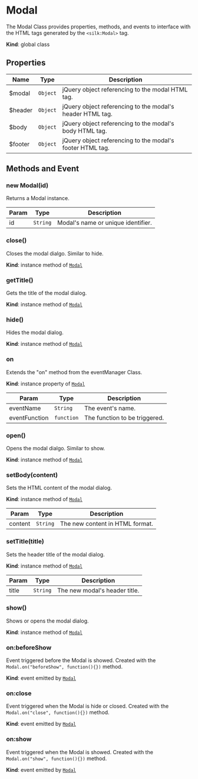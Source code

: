 # Modal
 The Modal Class provides properties, methods, and events to interface with the HTML tags generated by the ```<silk:Modal>``` tag.

**Kind**: global class  
## Properties

| Name | Type | Description |
| --- | --- | --- |
| $modal | <code>Object</code> | jQuery object referencing to the modal HTML tag. |
| $header | <code>Object</code> | jQuery object referencing to the modal's header HTML tag. |
| $body | <code>Object</code> | jQuery object referencing to the modal's body HTML tag. |
| $footer | <code>Object</code> | jQuery object referencing to the modal's footer HTML tag. |



## Methods and Event
 <a name="_new"></a>

### new Modal(id)
Returns a Modal instance.


| Param | Type | Description |
| --- | --- | --- |
| id | <code>String</code> | Modal's name or unique identifier. |

<a name="Modal+close"></a>

### close()
Closes the modal dialgo. Similar to hide.

**Kind**: instance method of [<code>Modal</code>](#Modal)  
<a name="Modal+getTitle"></a>

### getTitle()
Gets the title of the modal dialog.

**Kind**: instance method of [<code>Modal</code>](#Modal)  
<a name="Modal+hide"></a>

### hide()
Hides the modal dialog.

**Kind**: instance method of [<code>Modal</code>](#Modal)  
<a name="Modal+on"></a>

### on
Extends the "on" method from the eventManager Class.

**Kind**: instance property of [<code>Modal</code>](#Modal)  

| Param | Type | Description |
| --- | --- | --- |
| eventName | <code>String</code> | The event's name. |
| eventFunction | <code>function</code> | The function to be triggered. |

<a name="Modal+open"></a>

### open()
Opens the modal dialgo. Similar to show.

**Kind**: instance method of [<code>Modal</code>](#Modal)  
<a name="Modal+setBody"></a>

### setBody(content)
Sets the HTML content of the modal dialog.

**Kind**: instance method of [<code>Modal</code>](#Modal)  

| Param | Type | Description |
| --- | --- | --- |
| content | <code>String</code> | The new content in HTML format. |

<a name="Modal+setTitle"></a>

### setTitle(title)
Sets the header title of the modal dialog.

**Kind**: instance method of [<code>Modal</code>](#Modal)  

| Param | Type | Description |
| --- | --- | --- |
| title | <code>String</code> | The new modal's header title. |

<a name="Modal+show"></a>

### show()
Shows or opens the modal dialog.

**Kind**: instance method of [<code>Modal</code>](#Modal)  
<a name="Modal+Event_beforeShow"></a>

### on:beforeShow
Event triggered before the Modal is showed. Created with the ```Modal.on("beforeShow", function(){})``` method.

**Kind**: event emitted by [<code>Modal</code>](#Modal)  
<a name="Modal+Event_close"></a>

### on:close
Event triggered when the Modal is hide or closed. Created with the ```Modal.on("close", function(){})``` method.

**Kind**: event emitted by [<code>Modal</code>](#Modal)  
<a name="Modal+Event_show"></a>

### on:show
Event triggered when the Modal is showed. Created with the ```Modal.on("show", function(){})``` method.

**Kind**: event emitted by [<code>Modal</code>](#Modal)  

